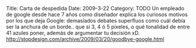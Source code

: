 Title: Carta de despedida
Date: 2009-3-22
Category: TODO
Un empleado de google desde hace 7 años como diseñador explica los curiosos motivos por los que deja Google: demasiados debates superfluos
como cuál debía ser la anchura de un borde.. que si 3, 4 ó 5 píxeles, o qué tonalidad de entre 41 azules poner, además de argumentar tu
decisión xD. http://stopdesign.com/archive/2009/03/20/goodbye-google.html
